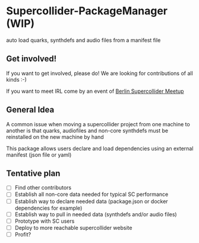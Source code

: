 # Supercollider-PackageManager (WIP)
auto load quarks, synthdefs and audio files from a manifest file

## Get involved!

If you want to get involved, please do! We are looking for contributions of all kinds :-)

If you want to meet IRL come by an event of [Berlin Supercollider Meetup](https://www.meetup.com/Supercollider-Hack-Learn-and-Play/)

## General Idea

A common issue when moving a supercollider project from one machine to another is that quarks, audiofiles and
non-core synthdefs must be reinstalled on the new machine by hand

This package allows users declare and load dependencies using an external manifest (json file or yaml)

## Tentative plan

- [ ] Find other contributors
- [ ] Establish all non-core data needed for typical SC performance
- [ ] Establish way to declare needed data (package.json or docker dependencies for example)
- [ ] Establish way to pull in needed data (synthdefs and/or audio files)
- [ ] Prototype with SC users
- [ ] Deploy to more reachable supercollider website
- [ ] Profit?
